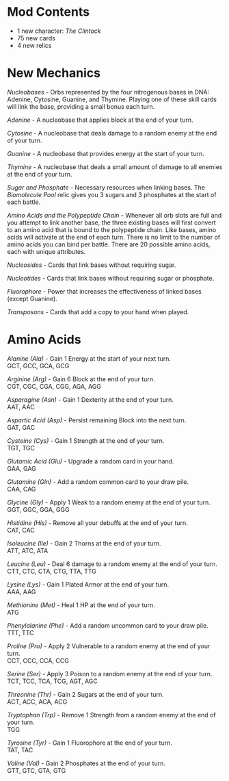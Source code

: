 # Mod Contents

- 1 new character: *The Clintock*
- 75 new cards
- 4 new relics

# New Mechanics

*Nucleobases* - Orbs represented by the four nitrogenous bases in DNA: Adenine, Cytosine, Guanine, and Thymine. Playing one of these skill cards will link the base, providing a small bonus each turn.

*Adenine* - A nucleobase that applies block at the end of your turn.

*Cytosine* - A nucleobase that deals damage to a random enemy at the end of your turn.

*Guanine* - A nucleobase that provides energy at the start of your turn.

*Thymine* - A nucleobase that deals a small amount of damage to all enemies at the end of your turn.

*Sugar and Phosphate* - Necessary resources when linking bases. The *Biomolecule Pool* relic gives you 3 sugars and 3 phosphates at the start of each battle.

*Amino Acids and the Polypeptide Chain* - Whenever all orb slots are full and you attempt to link another base, the three existing bases will first convert to an amino acid that is bound to the polypeptide chain. Like bases, amino acids will activate at the end of each turn. There is no limit to the number of amino acids you can bind per battle. There are 20 possible amino acids, each with unique attributes.

*Nucleosides* - Cards that link bases without requiring sugar.

*Nucleotides* - Cards that link bases without requiring sugar or phosphate.

*Fluorophore* - Power that increases the effectiveness of linked bases (except Guanine).

*Transposons* - Cards that add a copy to your hand when played.

# Amino Acids

*Alanine (Ala)* - Gain 1 Energy at the start of your next turn.<br/>GCT, GCC, GCA, GCG

*Arginine (Arg)* - Gain 6 Block at the end of your turn.<br/>CGT, CGC, CGA, CGG, AGA, AGG

*Asparagine (Asn)* - Gain 1 Dexterity at the end of your turn.<br/>AAT, AAC

*Aspartic Acid (Asp)* - Persist remaining Block into the next turn.<br/>GAT, GAC

*Cysteine (Cys)* - Gain 1 Strength at the end of your turn.<br/>TGT, TGC

*Glutamic Acid (Glu)* - Upgrade a random card in your hand.<br/>GAA, GAG

*Glutamine (Gln)* - Add a random common card to your draw pile.<br/>CAA, CAG

*Glycine (Gly)* - Apply 1 Weak to a random enemy at the end of your turn.<br/>GGT, GGC, GGA, GGG

*Histidine (His)* - Remove all your debuffs at the end of your turn.<br/>CAT, CAC

*Isoleucine (Ile)* - Gain 2 Thorns at the end of your turn.<br/>ATT, ATC, ATA

*Leucine (Leu)* - Deal 6 damage to a random enemy at the end of your turn.<br/>CTT, CTC, CTA, CTG, TTA, TTG

*Lysine (Lys)* - Gain 1 Plated Armor at the end of your turn.<br/>AAA, AAG

*Methionine (Met)* - Heal 1 HP at the end of your turn.<br/>ATG

*Phenylalanine (Phe)* - Add a random uncommon card to your draw pile.<br/>TTT, TTC

*Proline (Pro)* - Apply 2 Vulnerable to a random enemy at the end of your turn.<br/>CCT, CCC, CCA, CCG

*Serine (Ser)* - Apply 3 Poison to a random enemy at the end of your turn.<br/>TCT, TCC, TCA, TCG, AGT, AGC

*Threonine (Thr)* - Gain 2 Sugars at the end of your turn.<br/>ACT, ACC, ACA, ACG

*Tryptophan (Trp)* - Remove 1 Strength from a random enemy at the end of your turn.<br/>TGG

*Tyrosine (Tyr)* - Gain 1 Fluorophore at the end of your turn.<br/>TAT, TAC

*Valine (Val)* - Gain 2 Phosphates at the end of your turn.<br/>GTT, GTC, GTA, GTG


